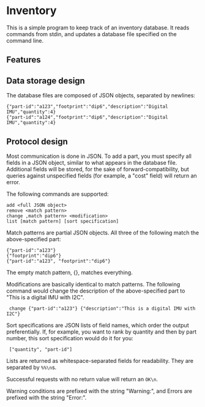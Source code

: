 # Inventory #

This is a simple program to keep track of an inventory database.
It reads commands from stdin, and updates a database file specified
on the command line.

## Features ##


## Data storage design ##

The database files are composed of JSON objects, separated by newlines:

    {"part-id":"a123","footprint":"dip6","description":"Digital IMU","quantity":4}
    {"part-id":"a124","footprint":"dip6","description":"Digital IMU","quantity":4}

## Protocol design ##

Most communication is done in JSON. To add a part, you must specify all
fields in a JSON object, similar to what appears in the database file.
Additional fields will be stored, for the sake of forward-compatibility,
but queries against unspecified fields (for example, a "cost" field) will
return an error.

The following commands are supported:

    add <full JSON object>
    remove <match pattern>
    change ,match pattern> <modification>
    list [match pattern] [sort specification]


Match patterns are partial JSON objects. All three of the following match the
above-specified part:

    {"part-id":"a123"}
    {"footprint":"dip6"}
    {"part-id":"a123", "footprint":"dip6"}

The empty match pattern, {}, matches everything.

Modifications are basically identical to match patterns. The following
command would change the description of the above-specified part to "This
is a digital IMU with I2C".

     change {"part-id":"a123"} {"description":"This is a digital IMU with I2C"}

Sort specifications are JSON lists of field names, which order the output
preferentially. If, for example, you want to rank by quantity and then by
part number, this sort specification would do it for you:

     ["quantity", "part-id"]

Lists are returned as whitespace-separated fields for readability. They
are separated by `%%\n`s.

Successful requests with no return value will return an `OK\n`.

Warning conditions are prefixed with the string "Warning:", and Errors are
prefixed with the string "Error:".

